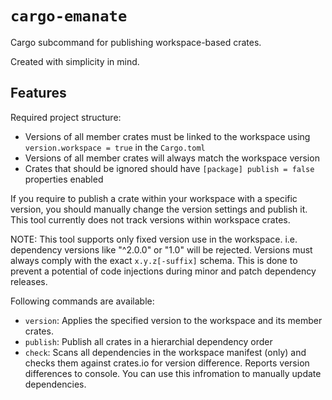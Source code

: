 `cargo-emanate`
===============

Cargo subcommand for publishing workspace-based crates.

Created with simplicity in mind.

## Features

Required project structure:
- Versions of all member crates must be linked to the workspace using `version.workspace = true` in the `Cargo.toml`
- Versions of all member crates will always match the workspace version
- Crates that should be ignored should have `[package] publish = false` properties enabled

If you require to publish a crate within your workspace with a specific version, you should manually change the version settings and publish it. This tool currently does not track versions within workspace crates.

NOTE: This tool supports only fixed version use in the workspace. i.e. dependency versions like "^2.0.0" or "1.0" will be rejected.  Versions must always comply with the exact `x.y.z[-suffix]` schema. This is done to prevent a potential of code injections during minor and patch dependency releases.

Following commands are available:
- `version`: Applies the specified version to the workspace and its member crates.
- `publish`: Publish all crates in a hierarchial dependency order
- `check`: Scans all dependencies in the workspace manifest (only) and checks them against crates.io for version difference. Reports version differences to console. You can use this infromation to manually update dependencies.

